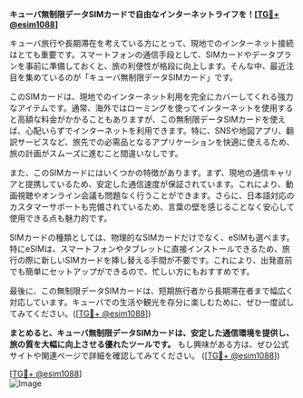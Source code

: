 **キューバ無制限データSIMカードで自由なインターネットライフを！[[TG💪+ @esim1088](https://t.me/s/esim1088)]**

キューバ旅行や長期滞在を考えている方にとって、現地でのインターネット接続はとても重要です。スマートフォンの通信手段として、SIMカードやデータプランを事前に準備しておくと、旅の利便性が格段に向上します。そんな中、最近注目を集めているのが「キューバ無制限データSIMカード」です。

このSIMカードは、現地でのインターネット利用を完全にカバーしてくれる強力なアイテムです。通常、海外ではローミングを使ってインターネットを使用すると高額な料金がかかることもありますが、この無制限データSIMカードを使えば、心配いらずでインターネットを利用できます。特に、SNSや地図アプリ、翻訳サービスなど、旅先での必需品となるアプリケーションを快適に使えるため、旅の計画がスムーズに進むこと間違いなしです。

また、このSIMカードにはいくつかの特徴があります。まず、現地の通信キャリアと提携しているため、安定した通信速度が保証されています。これにより、動画視聴やオンライン会議も問題なく行うことができます。さらに、日本語対応のカスタマーサポートも完備されているため、言葉の壁を感じることなく安心して使用できる点も魅力的です。

SIMカードの種類としては、物理的なSIMカードだけでなく、eSIMも選べます。特にeSIMは、スマートフォンやタブレットに直接インストールできるため、旅行の際に新しいSIMカードを挿し替える手間が不要です。これにより、出発直前でも簡単にセットアップができるので、忙しい方にもおすすめです。

最後に、この無制限データSIMカードは、短期旅行者から長期滞在者まで幅広く対応しています。キューバでの生活や観光を存分に楽しむために、ぜひ一度試してみてください。([[TG💪+ @esim1088](https://t.me/s/esim1088)])

**まとめると、キューバ無制限データSIMカードは、安定した通信環境を提供し、旅の質を大幅に向上させる優れたツールです。** もし興味がある方は、ぜひ公式サイトや関連ページで詳細を確認してみてください。 ([[TG💪+ @esim1088](https://t.me/s/esim1088)]) 

[[TG💪+ @esim1088](https://t.me/s/esim1088)]  
![Image](https://i.postimg.cc/Y0z9fWf4/image.png)